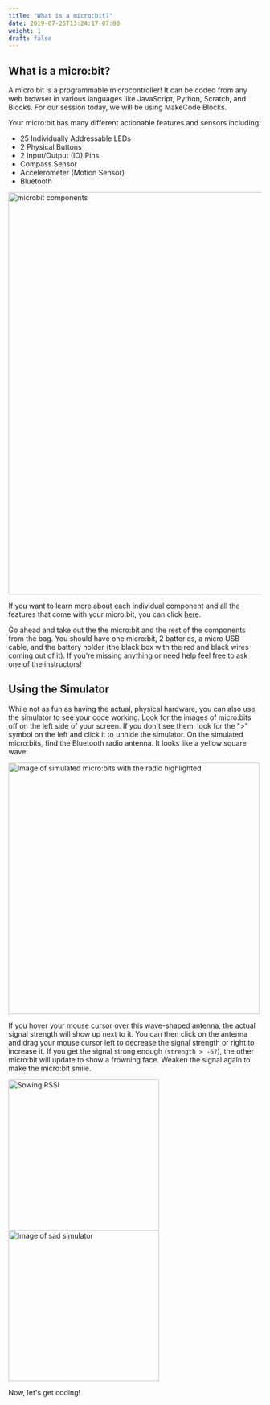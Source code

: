 ```yaml
---
title: "What is a micro:bit?"
date: 2019-07-25T13:24:17-07:00
weight: 1
draft: false
---
```


## What is a micro:bit?

A micro:bit is a programmable microcontroller! It can be coded from any web browser in various languages like JavaScript, Python, Scratch, and Blocks. For our session today, we will be using MakeCode Blocks.

Your micro:bit has many different actionable features and sensors including:

- 25 Individually Addressable LEDs
- 2 Physical Buttons
- 2 Input/Output (IO) Pins
- Compass Sensor
- Accelerometer (Motion Sensor)
- Bluetooth

<!---![Image of simulated micro:bits with the radio highlighted](../img/simulatorStart.png) --->
<img src="../img/microbit-hardware-access.jpg" alt="microbit components" style="width:800px;"/>

If you want to learn more about each individual component and all the features that come with your micro:bit, you can click [here](https://micro:bit.org/guide/features/).

Go ahead and take out the the micro:bit and the rest of the components from the bag. You should have one micro:bit, 2 batteries, a micro USB cable, and the battery holder (the black box with the red and black wires coming out of it). If you're missing anything or need help feel free to ask one of the instructors!

## Using the Simulator

While not as fun as having the actual, physical hardware, you can also use the simulator to see your code working. Look for the images of micro:bits off on the left side of your screen. If you don't see them, look for the ">" symbol on the left and click it to unhide the simulator. On the simulated micro:bits, find the Bluetooth radio antenna. It looks like a yellow square wave:

<!---![microbit components](../img/microbit-hardware-access.jpg) --->
<img src="../img/simulatorStart.png" alt="Image of simulated micro:bits with the radio highlighted" style="width:500px;"/>

If you hover your mouse cursor over this wave-shaped antenna, the actual signal strength will show up next to it. You can then click on the antenna and drag your mouse cursor left to decrease the signal strength or right to increase it. If you get the signal strong enough (`strength > -67`), the other micro:bit will update to show a frowning face. Weaken the signal again to make the micro:bit smile.

<!---![Sowing RSSI](../img/showingRSSI.png) --->
<img src="../img/showingRSSI.png" alt="Sowing RSSI" style="width:300px;"/> 
<!---![Image of sad simulator](../img/sadSimulator.png) --->
<img src="../img/sadSimulator.png" alt="Image of sad simulator" style="width:300px;"/>

Now, let's get coding!